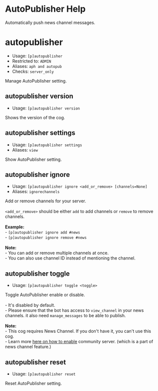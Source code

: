 # AutoPublisher Help

Automatically push news channel messages.

# autopublisher
 - Usage: `[p]autopublisher `
 - Restricted to: `ADMIN`
 - Aliases: `aph and autopub`
 - Checks: `server_only`

Manage AutoPublisher setting.

## autopublisher version
 - Usage: `[p]autopublisher version `

Shows the version of the cog.

## autopublisher settings
 - Usage: `[p]autopublisher settings `
 - Aliases: `view`

Show AutoPublisher setting.

## autopublisher ignore
 - Usage: `[p]autopublisher ignore <add_or_remove> [channels=None] `
 - Aliases: `ignorechannels`

Add or remove channels for your server.<br/><br/>`<add_or_remove>` should be either `add` to add channels or `remove` to remove channels.<br/><br/>**Example:**<br/>- `[p]autopublisher ignore add #news`<br/>- `[p]autopublisher ignore remove #news`<br/><br/>**Note:**<br/>- You can add or remove multiple channels at once.<br/>- You can also use channel ID instead of mentioning the channel.

## autopublisher toggle
 - Usage: `[p]autopublisher toggle <toggle> `

Toggle AutoPublisher enable or disable.<br/><br/>- It's disabled by default.<br/>    - Please ensure that the bot has access to `view_channel` in your news channels. it also need `manage_messages` to be able to publish.<br/><br/>**Note:**<br/>- This cog requires News Channel. If you don't have it, you can't use this cog.<br/>    - Learn more [here on how to enable](https://support.discord.com/hc/en-us/articles/360047132851-Enabling-Your-Community-Server) community server. (which is a part of news channel feature.)

## autopublisher reset
 - Usage: `[p]autopublisher reset `

Reset AutoPublisher setting.

